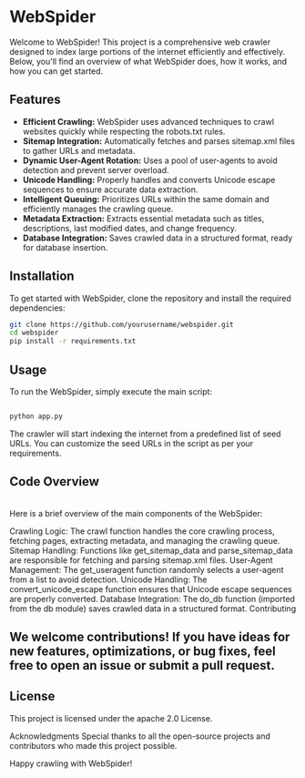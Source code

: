 # WebSpider

Welcome to WebSpider! This project is a comprehensive web crawler designed to index large portions of the internet efficiently and effectively. Below, you'll find an overview of what WebSpider does, how it works, and how you can get started.

## Features

- **Efficient Crawling:** WebSpider uses advanced techniques to crawl websites quickly while respecting the robots.txt rules.
- **Sitemap Integration:** Automatically fetches and parses sitemap.xml files to gather URLs and metadata.
- **Dynamic User-Agent Rotation:** Uses a pool of user-agents to avoid detection and prevent server overload.
- **Unicode Handling:** Properly handles and converts Unicode escape sequences to ensure accurate data extraction.
- **Intelligent Queuing:** Prioritizes URLs within the same domain and efficiently manages the crawling queue.
- **Metadata Extraction:** Extracts essential metadata such as titles, descriptions, last modified dates, and change frequency.
- **Database Integration:** Saves crawled data in a structured format, ready for database insertion.

## Installation

To get started with WebSpider, clone the repository and install the required dependencies:

```bash
git clone https://github.com/yourusername/webspider.git
cd webspider
pip install -r requirements.txt
```

## Usage
To run the WebSpider, simply execute the main script:

```bash

python app.py
```
The crawler will start indexing the internet from a predefined list of seed URLs. You can customize the seed URLs in the script as per your requirements.

## Code Overview
<br />
Here is a brief overview of the main components of the WebSpider:

Crawling Logic: The crawl function handles the core crawling process, fetching pages, extracting metadata, and managing the crawling queue.
Sitemap Handling: Functions like get_sitemap_data and parse_sitemap_data are responsible for fetching and parsing sitemap.xml files.
User-Agent Management: The get_useragent function randomly selects a user-agent from a list to avoid detection.
Unicode Handling: The convert_unicode_escape function ensures that Unicode escape sequences are properly converted.
Database Integration: The do_db function (imported from the db module) saves crawled data in a structured format.
Contributing

## We welcome contributions! If you have ideas for new features, optimizations, or bug fixes, feel free to open an issue or submit a pull request.

## License
This project is licensed under the apache 2.0 License.

Acknowledgments
Special thanks to all the open-source projects and contributors who made this project possible.

Happy crawling with WebSpider!
